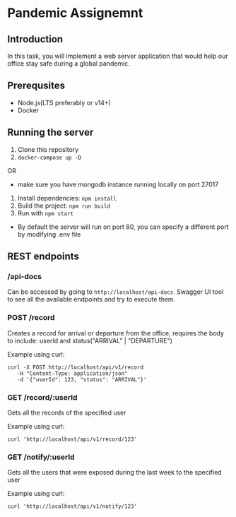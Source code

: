 # Pandemic Assignemnt

## Introduction

In this task, you will implement a web server application that would help our office stay safe during a
global pandemic.

## Prerequsites

- Node.js(LTS preferably or v14+)
- Docker

## Running the server

1. Clone this repository
2. `docker-compose up -D`

OR
* make sure you have mongodb instance running locally on port 27017
1. Install dependencies: `npm install`
2. Build the project: `npm run build`
3. Run with `npm start`

- By default the server will run on port 80, you can specify a different port by modifying .env file
## REST endpoints

### /api-docs

Can be accessed by going to `http://localhost/api-docs`. Swagger UI tool to see all the available endpoints and try to execute them.

### POST /record

Creates a record for arrival or departure from the office, requires the body to include: userId and status("ARRIVAL" | "DEPARTURE")

Example using curl:

```
curl -X POST http://localhost/api/v1/record
   -H "Content-Type: application/json"
   -d '{"userId": 123, "status": "ARRIVAL"}'
```

### GET /record/:userId

Gets all the records of the specified user

Example using curl:

```
curl 'http://localhost/api/v1/record/123'
```

### GET /notify/:userId

Gets all the users that were exposed during the last week to the specified user

Example using curl:

```
curl 'http://localhost/api/v1/notify/123'
```
